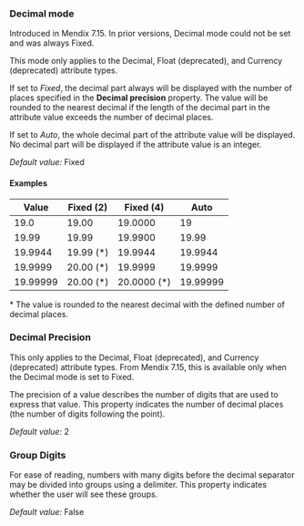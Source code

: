 ### Decimal mode

<div class="alert alert-info">

Introduced in Mendix 7.15. In prior versions, Decimal mode could not be set and was always Fixed.

</div>

<div class="alert alert-info">

This mode only applies to the Decimal, Float (deprecated), and Currency (deprecated) attribute types.

</div>

If set to *Fixed*, the decimal part always will be displayed with the number of places specified in the **Decimal precision** property. The value will be rounded to the nearest decimal if the length of the decimal part in the attribute value exceeds the number of decimal places.

If set to *Auto*, the whole decimal part of the attribute value will be displayed. No decimal part will be displayed if the attribute value is an integer.

*Default value:* Fixed

#### Examples

| Value    | Fixed (2)  | Fixed (4)    | Auto     |
| -------- | ---------- | ------------ | -------- |
| 19.0     | 19.00      | 19.0000      | 19       |
| 19.99    | 19.99      | 19.9900      | 19.99    |
| 19.9944  | 19.99 (\*) | 19.9944      | 19.9944  |
| 19.9999  | 20.00 (\*) | 19.9999      | 19.9999  |
| 19.99999 | 20.00 (\*) | 20.0000 (\*) | 19.99999 |

\* The value is rounded to the nearest decimal with the defined number of decimal places.

### Decimal Precision

<div class="alert alert-info">

This only applies to the Decimal, Float (deprecated), and Currency (deprecated) attribute types. From Mendix 7.15, this is available only when the Decimal mode is set to Fixed.

</div>

The precision of a value describes the number of digits that are used to express that value. This property indicates the number of decimal places (the number of digits following the point).

*Default value:* 2

### Group Digits

For ease of reading, numbers with many digits before the decimal separator may be divided into groups using a delimiter. This property indicates whether the user will see these groups.

*Default value:* False
